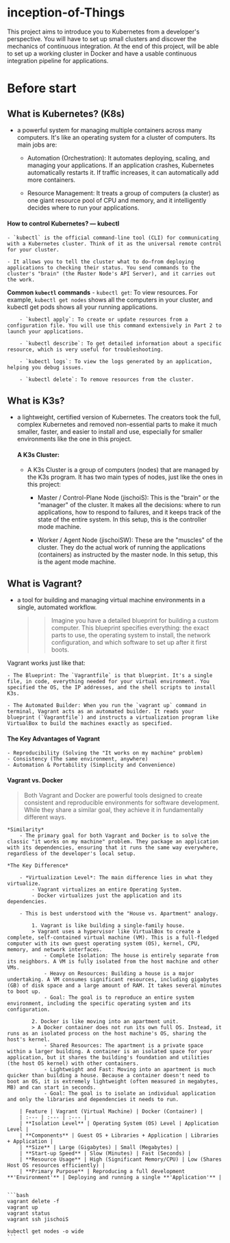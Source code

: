 # inception-of-Things
This project aims to introduce you to Kubernetes from a developer's perspective. You will have to set up small clusters and discover the mechanics of continuous integration. At the end of this project, will be able to set up a working cluster in Docker and have a usable continuous integration pipeline for applications.


# Before start

## What is Kubernetes? (K8s)
- a powerful system for managing multiple containers across many computers. It's like an operating system for a cluster of computers. Its main jobs are:
    
    - Automation (Orchestration): It automates deploying, scaling, and managing your applications. If an application crashes, Kubernetes automatically restarts it. If traffic increases, it can automatically add more containers.

    - Resource Management: It treats a group of computers (a cluster) as one giant resource pool of CPU and memory, and it intelligently decides where to run your applications.

#### How to control Kubernetes? — kubectl
    - `kubectl` is the official command-line tool (CLI) for communicating with a Kubernetes cluster. Think of it as the universal remote control for your cluster.

    - It allows you to tell the cluster what to do—from deploying applications to checking their status. You send commands to the cluster's "brain" (the Master Node's API Server), and it carries out the work.


**Common `kubectl` commands**
        - `kubectl get`: To view resources. For example, `kubectl get nodes` shows all the computers in your cluster, and kubectl get pods shows all your running applications.

        - `kubectl apply`: To create or update resources from a configuration file. You will use this command extensively in Part 2 to launch your applications.

        - `kubectl describe`: To get detailed information about a specific resource, which is very useful for troubleshooting.

        - `kubectl logs`: To view the logs generated by an application, helping you debug issues.

        - `kubectl delete`: To remove resources from the cluster.



## What is K3s?
- a lightweight, certified version of Kubernetes. The creators took the full, complex Kubernetes and removed non-essential parts to make it much smaller, faster, and easier to install and use, especially for smaller environments like the one in this project.

    #### A K3s Cluster:
    - A K3s Cluster is a group of computers (nodes) that are managed by the K3s program. It has two main types of nodes, just like the ones in this project:

        - Master / Control-Plane Node (jischoiS): This is the "brain" or the "manager" of the cluster. It makes all the decisions: where to run applications, how to respond to failures, and it keeps track of the state of the entire system. In this setup, this is the controller mode machine.

        - Worker / Agent Node (jischoiSW): These are the "muscles" of the cluster. They do the actual work of running the applications (containers) as instructed by the master node. In this setup, this is the agent mode machine.

## What is Vagrant?
- a tool for building and managing virtual machine environments in a single, automated workflow.

    >> Imagine you have a detailed blueprint for building a custom computer. This blueprint specifies everything: the exact parts to use, the operating system to install, the network configuration, and which software to set up after it first boots.

Vagrant works just like that:

    - The Blueprint: The `Vagrantfile` is that blueprint. It's a single file, in code, everything needed for your virtual environment. You specified the OS, the IP addresses, and the shell scripts to install K3s.

    - The Automated Builder: When you run the `vagrant up` command in terminal, Vagrant acts as an automated builder. It reads your blueprint (`Vagrantfile`) and instructs a virtualization program like VirtualBox to build the machines exactly as specified.
    
    
#### The Key Advantages of Vagrant
    - Reproducibility (Solving the "It works on my machine" problem)
    - Consistency (The same environment, anywhere)
    - Automation & Portability (Simplicity and Convenience)

#### Vagrant vs. Docker
> Both Vagrant and Docker are powerful tools designed to create consistent and reproducible environments for software development. While they share a similar goal, they achieve it in fundamentally different ways.

    *Similarity*
        - The primary goal for both Vagrant and Docker is to solve the classic "it works on my machine" problem. They package an application with its dependencies, ensuring that it runs the same way everywhere, regardless of the developer's local setup.
    
    *The Key Difference*

        - *Virtualization Level*: The main difference lies in what they virtualize.
            - Vagrant virtualizes an entire Operating System.
            - Docker virtualizes just the application and its dependencies.

        - This is best understood with the "House vs. Apartment" analogy.

            1. Vagrant is like building a single-family house.
            > Vagrant uses a hypervisor like VirtualBox to create a complete, self-contained virtual machine (VM). This is a full-fledged computer with its own guest operating system (OS), kernel, CPU, memory, and network interfaces.
                - Complete Isolation: The house is entirely separate from its neighbors. A VM is fully isolated from the host machine and other VMs.
                - Heavy on Resources: Building a house is a major undertaking. A VM consumes significant resources, including gigabytes (GB) of disk space and a large amount of RAM. It takes several minutes to boot up.
                - Goal: The goal is to reproduce an entire system environment, including the specific operating system and its configuration.

            2. Docker is like moving into an apartment unit.
            > A Docker container does not run its own full OS. Instead, it runs as an isolated process on the host machine's OS, sharing the host's kernel.
                - Shared Resources: The apartment is a private space within a larger building. A container is an isolated space for your application, but it shares the building's foundation and utilities (the host OS kernel) with other containers.
                - Lightweight and Fast: Moving into an apartment is much quicker than building a house. Because a container doesn't need to boot an OS, it is extremely lightweight (often measured in megabytes, MB) and can start in seconds.
                - Goal: The goal is to isolate an individual application and only the libraries and dependencies it needs to run.

        | Feature | Vagrant (Virtual Machine) | Docker (Container) |
        | :--- | :--- | :--- |
        | **Isolation Level** | Operating System (OS) Level | Application Level |
        | **Components** | Guest OS + Libraries + Application | Libraries + Application |
        | **Size** | Large (Gigabytes) | Small (Megabytes) |
        | **Start-up Speed** | Slow (Minutes) | Fast (Seconds) |
        | **Resource Usage** | High (Significant Memory/CPU) | Low (Shares Host OS resources efficiently) |
        | **Primary Purpose** | Reproducing a full development **'Environment'** | Deploying and running a single **'Application'** |
 

    ```bash
    vagrant delete -f
    vagrant up
    vagrant status
    vagrant ssh jischoiS

    kubectl get nodes -o wide
    ```


